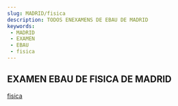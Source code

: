 ```yaml
---
slug: MADRID/fisica
description: TODOS ENEXAMENS DE EBAU DE MADRID
keywords:
 - MADRID
 - EXAMEN
 - EBAU
 - fisica
---
```

## EXAMEN EBAU DE FISICA DE MADRID
[fisica](https://drive.google.com/drive/folders/12EYs--jptoyB-1GK_19DfoQ4T4N9yB3w?usp=sharing)